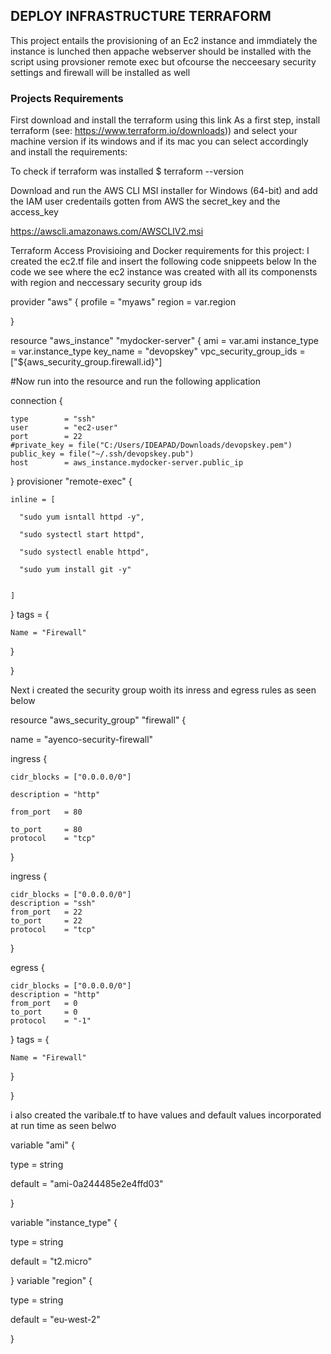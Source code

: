 ## DEPLOY INFRASTRUCTURE TERRAFORM

This project entails the provisioning of an Ec2 instance and immdiately the instance is lunched then appache webserver 
should be installed with the script using provsioner remote exec but ofcourse the necceesary security settings and firewall will be installed as well


### Projects Requirements
First download and install the terraform using this link As a first step, install terraform (see: https://www.terraform.io/downloads)) and select your machine version if its windows and if its mac you can select accordingly and install the requirements:

To check if terraform was installed
$ terraform --version

Download and run the AWS CLI MSI installer for Windows (64-bit) and add the IAM user credentails gotten from AWS the secret_key and the access_key

https://awscli.amazonaws.com/AWSCLIV2.msi

Terraform Access Provisioing and Docker requirements for this project:
I created the ec2.tf file and insert the following code snippeets below
In the code we see where the ec2 instance was created with all its componensts with region and neccessary security group ids


provider "aws" {
  profile = "myaws"
  region  = var.region

}

resource "aws_instance" "mydocker-server" {
  ami                    = var.ami
  instance_type          = var.instance_type
  key_name               = "devopskey"
  vpc_security_group_ids = ["${aws_security_group.firewall.id}"]

  #Now run into the resource and run the following application

  connection {

    type        = "ssh"
    user        = "ec2-user"
    port        = 22
    #private_key = file("C:/Users/IDEAPAD/Downloads/devopskey.pem")
    public_key = file("~/.ssh/devopskey.pub")
    host        = aws_instance.mydocker-server.public_ip

  }
  provisioner "remote-exec" {
  
    inline = [
    
      "sudo yum isntall httpd -y",
      
      "sudo systectl start httpd",
      
      "sudo systectl enable httpd",
      
      "sudo yum install git -y"


    ]

  }
  tags = {
  
    Name = "Firewall"
  }

}

Next i created the security group woith its inress and egress rules as seen below

resource "aws_security_group" "firewall" {

  name = "ayenco-security-firewall"
  
  ingress {

    cidr_blocks = ["0.0.0.0/0"]
    
    description = "http"
    
    from_port   = 80
    
    to_port     = 80
    protocol    = "tcp"


  }

  ingress {

    cidr_blocks = ["0.0.0.0/0"]
    description = "ssh"
    from_port   = 22
    to_port     = 22
    protocol    = "tcp"


  }

  egress {

    cidr_blocks = ["0.0.0.0/0"]
    description = "http"
    from_port   = 0
    to_port     = 0
    protocol    = "-1"


  }
  tags = {

    Name = "Firewall"
  }

}

i also created the varibale.tf to have values and default values incorporated at run time as seen belwo

variable "ami" {

  type    = string
  
  default = "ami-0a244485e2e4ffd03"

}

variable "instance_type" {

  type    = string
  
  default = "t2.micro"

}
variable "region" {

  type    = string
  
  default = "eu-west-2"

}

